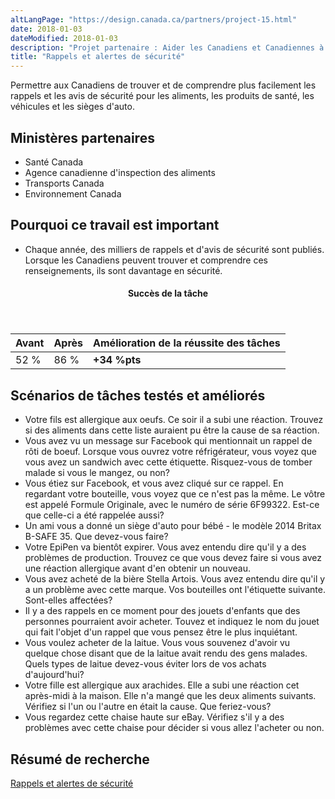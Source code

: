 ```yaml
---
altLangPage: "https://design.canada.ca/partners/project-15.html"
date: 2018-01-03
dateModified: 2018-01-03
description: "Projet partenaire : Aider les Canadiens et Canadiennes à trouver et à comprendre les informations sur les rappels d’aliments et de produits et sur les avis de sécurité. Date : Printemps 2018"
title: "Rappels et alertes de sécurité"
---
```

<p>Permettre aux Canadiens de trouver et de comprendre plus facilement les rappels et les avis de sécurité pour les aliments, les produits de santé, les véhicules et les sièges d'auto.</p>
<h2>Ministères partenaires</h2>
<ul>
  <li>Santé Canada</li>
  <li>Agence canadienne d'inspection des aliments</li>
  <li>Transports Canada</li>
  <li>Environnement Canada</li>
</ul>
<h2>Pourquoi ce travail est important</h2>
<ul>
  <li>Chaque année, des milliers de rappels et d'avis de sécurité sont publiés. Lorsque les Canadiens peuvent trouver et comprendre ces renseignements, ils sont davantage en sécurité.</li>
</ul>
<div class="row mrgn-tp-lg mrgn-bttm-lg">
  <div class="col-md-8">
    <div class="panel panel-success">
      <header class="panel-heading">
        <h4 class="panel-title text-center">Succès de la tâche</h4>
      </header>
      <table class="table">
        <thead>
          <tr style="">
            <th scope="col" class="col-md-3">Avant</th>
            <th scope="col" class="col-md-3">Après</th>
            <th scope="col" class="col-md-6">Amélioration de la réussite des tâches</th>
          </tr>
        </thead>
        <tbody>
          <tr>
            <td class="table-smnum">52&nbsp;%</td>
            <td class="table-smnum">86&nbsp;%</td>
            <td class="table-smnum"><span class="text-success"><strong>+34&nbsp;%pts</strong></span></td>
          </tr>
        </tbody>
      </table>
    </div>
  </div>
</div>
<h2>Scénarios de tâches testés et améliorés</h2>
<ul class="lst-spcd">
  <li>Votre fils est allergique aux oeufs. Ce soir il a subi une réaction. Trouvez si des aliments dans cette liste auraient pu être la cause de sa réaction.</li>
  <li>Vous avez vu un message sur Facebook qui mentionnait un rappel de rôti de boeuf. Lorsque vous ouvrez votre réfrigérateur, vous voyez que vous avez un sandwich avec cette étiquette. Risquez-vous de tomber malade si vous le mangez, ou non?</li>
  <li>Vous étiez sur Facebook, et vous avez cliqué sur ce rappel. En regardant votre bouteille, vous voyez que ce n'est pas la même. Le vôtre est appelé Formule Originale, avec le numéro de série 6F99322. Est-ce que celle-ci a été rappelée aussi?</li>
  <li>Un ami vous a donné un siège d'auto pour bébé - le modèle 2014 Britax B-SAFE 35. Que devez-vous faire?</li>
  <li>Votre EpiPen va bientôt expirer. Vous avez entendu dire qu'il y a des problèmes de production. Trouvez ce que vous devez faire si vous avez une réaction allergique avant d'en obtenir un nouveau.</li>
  <li>Vous avez acheté de la bière Stella Artois. Vous avez entendu dire qu'il y a un problème avec cette marque. Vos bouteilles ont l'étiquette suivante. Sont-elles affectées?</li>
  <li>Il y a des rappels en ce moment pour des jouets d'enfants que des personnes pourraient avoir acheter. Touvez et indiquez le nom du jouet qui fait l'objet d'un rappel que vous pensez être le plus inquiétant.</li>
  <li>Vous voulez acheter de la laitue. Vous vous souvenez d'avoir vu quelque chose disant que de la laitue avait rendu des gens malades. Quels types de laitue devez-vous éviter lors de vos achats d'aujourd'hui?</li>
  <li>Votre fille est allergique aux arachides. Elle a subi une réaction cet après-midi à la maison. Elle n'a mangé que les deux aliments suivants. Vérifiez si l'un ou l'autre en était la cause. Que feriez-vous?</li>
  <li>Vous regardez cette chaise haute sur eBay. Vérifiez s'il y a des problèmes avec cette chaise pour décider si vous allez l'acheter ou non.</li>
</ul>
<h2>Résumé de recherche</h2>
<p><a href="https://conception.canada.ca/resumes-recherche/rappels-resume-recherche.html">Rappels et alertes de sécurité</a></p>
